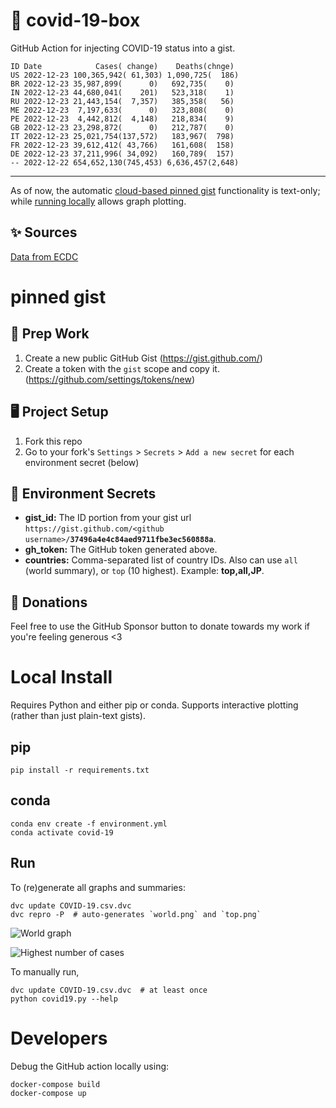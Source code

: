 # 🏥 covid-19-box

GitHub Action for injecting COVID-19 status into a gist.

```
ID Date            Cases( change)    Deaths(chnge)
US 2022-12-23 100,365,942( 61,303) 1,090,725(  186)
BR 2022-12-23 35,987,899(      0)   692,735(    0)
IN 2022-12-23 44,680,041(    201)   523,318(    1)
RU 2022-12-23 21,443,154(  7,357)   385,358(   56)
ME 2022-12-23  7,197,633(      0)   323,808(    0)
PE 2022-12-23  4,442,812(  4,148)   218,834(    9)
GB 2022-12-23 23,298,872(      0)   212,787(    0)
IT 2022-12-23 25,021,754(137,572)   183,967(  798)
FR 2022-12-23 39,612,412( 43,766)   161,608(  158)
DE 2022-12-23 37,211,996( 34,092)   160,789(  157)
-- 2022-12-22 654,652,130(745,453) 6,636,457(2,648)
```

---

As of now, the automatic [cloud-based pinned gist](#pinned-gist) functionality is text-only;
while [running locally](#local-install) allows graph plotting.

## ✨ Sources

[Data from ECDC](https://www.ecdc.europa.eu/en/publications-data/download-todays-data-geographic-distribution-covid-19-cases-worldwide)

# pinned gist

## 🎒 Prep Work
1. Create a new public GitHub Gist (https://gist.github.com/)
1. Create a token with the `gist` scope and copy it. (https://github.com/settings/tokens/new)

## 🖥 Project Setup
1. Fork this repo
1. Go to your fork's `Settings` > `Secrets` > `Add a new secret` for each environment secret (below)

## 🤫 Environment Secrets
- **gist_id:** The ID portion from your gist url `https://gist.github.com/<github username>/`**`37496a4e4c84aed9711fbe3ec560888a`**.
- **gh_token:** The GitHub token generated above.
- **countries:** Comma-separated list of country IDs. Also can use `all` (world summary), or `top` (10 highest). Example: **top,all,JP**.

## 💸 Donations

Feel free to use the GitHub Sponsor button to donate towards my work if you're feeling generous <3

# Local Install

Requires Python and either pip or conda. Supports interactive plotting (rather than just plain-text gists).

## pip

```
pip install -r requirements.txt
```

## conda

```
conda env create -f environment.yml
conda activate covid-19
```

## Run

To (re)generate all graphs and summaries:

```
dvc update COVID-19.csv.dvc
dvc repro -P  # auto-generates `world.png` and `top.png`
```

![World graph](world.png)

![Highest number of cases](top.png)

To manually run,

```
dvc update COVID-19.csv.dvc  # at least once
python covid19.py --help
```

# Developers

Debug the GitHub action locally using:

```
docker-compose build
docker-compose up
```
